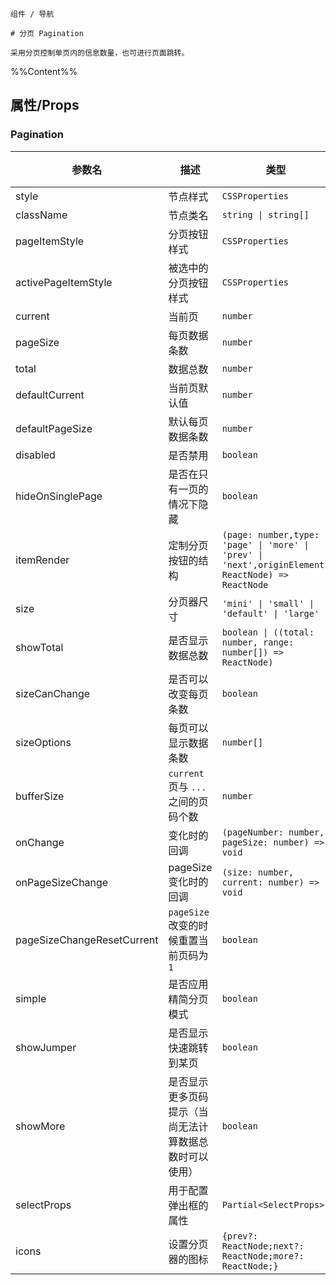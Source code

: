 `````
组件 / 导航

# 分页 Pagination

采用分页控制单页内的信息数量，也可进行页面跳转。
`````

%%Content%%

## 属性/Props

### Pagination

|参数名|描述|类型|默认值|版本|
|---|---|---|---|---|
|style|节点样式|`CSSProperties`|`-`|-|
|className|节点类名|`string \| string[]`|`-`|-|
|pageItemStyle|分页按钮样式|`CSSProperties`|`-`|-|
|activePageItemStyle|被选中的分页按钮样式|`CSSProperties`|`-`|-|
|current|当前页|`number`|`-`|-|
|pageSize|每页数据条数|`number`|`-`|-|
|total|数据总数|`number`|`-`|-|
|defaultCurrent|当前页默认值|`number`|`-`|-|
|defaultPageSize|默认每页数据条数|`number`|`-`|-|
|disabled|是否禁用|`boolean`|`-`|-|
|hideOnSinglePage|是否在只有一页的情况下隐藏|`boolean`|`-`|2.6.0|
|itemRender|定制分页按钮的结构|`(page: number,type: 'page' \| 'more' \| 'prev' \| 'next',originElement: ReactNode) => ReactNode`|`-`|-|
|size|分页器尺寸|`'mini' \| 'small' \| 'default' \| 'large'`|`-`|-|
|showTotal|是否显示数据总数|`boolean \| ((total: number, range: number[]) => ReactNode)`|`-`|-|
|sizeCanChange|是否可以改变每页条数|`boolean`|`true`|-|
|sizeOptions|每页可以显示数据条数|`number[]`|`-`|-|
|bufferSize|`current` 页与 `...` 之间的页码个数|`number`|`2`|2.32.0|
|onChange|变化时的回调|`(pageNumber: number, pageSize: number) => void`|`-`|-|
|onPageSizeChange|pageSize 变化时的回调|`(size: number, current: number) => void`|`-`|-|
|pageSizeChangeResetCurrent|`pageSize` 改变的时候重置当前页码为 `1`|`boolean`|`true`|-|
|simple|是否应用精简分页模式|`boolean`|`-`|-|
|showJumper|是否显示快速跳转到某页|`boolean`|`-`|-|
|showMore|是否显示更多页码提示（当尚无法计算数据总数时可以使用）|`boolean`|`-`|-|
|selectProps|用于配置弹出框的属性|`Partial<SelectProps>`|`-`|-|
|icons|设置分页器的图标|`{prev?: ReactNode;next?: ReactNode;more?: ReactNode;}`|`-`|-|
